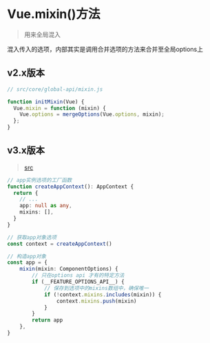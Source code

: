 # Vue.mixin()方法

> 用来全局混入

混入传入的选项，内部其实是调用合并选项的方法来合并至全局options上

## v2.x版本
```js
// src/core/global-api/mixin.js

function initMixin(Vue) {
  Vue.mixin = function (mixin) {
    Vue.options = mergeOptions(Vue.options, mixin);
  };
}
```

## v3.x版本

>[src](https://github.com/vuejs/vue-next/blob/master/packages/runtime-core/src/apiCreateApp.ts#L231)

```ts
// app实例选项的工厂函数
function createAppContext(): AppContext {
  return {
    // ...
    app: null as any,
    mixins: [],
  }
}

// 获取app对象选项
const context = createAppContext()

// 构造app对象
const app = {
    mixin(mixin: ComponentOptions) {
        // 只在options api 才有的特定方法
        if (__FEATURE_OPTIONS_API__) {
            // 保存到选项中的mixins数组中，确保唯一
            if (!context.mixins.includes(mixin)) {
                context.mixins.push(mixin)
            }
        }
        return app
    },
}
```
